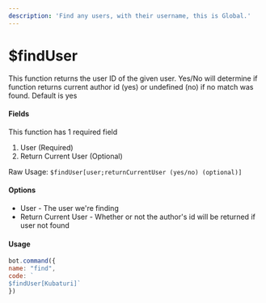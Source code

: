 ```yaml
---
description: 'Find any users, with their username, this is Global.'
---
```


# $findUser

This function returns the user ID of the given user. Yes/No will determine if function returns current author id \(yes\) or undefined \(no\) if no match was found. Default is yes

#### Fields

This function has 1 required field

1. User \(Required\)
2. Return Current User \(Optional\)

Raw Usage: `$findUser[user;returnCurrentUser (yes/no) (optional)]`

#### Options

* User - The user we're finding
* Return Current User - Whether or not the author's id will be returned if user not found

#### Usage

```javascript
bot.command({
name: "find", 
code: `
$findUser[Kubaturi]`
})
```

